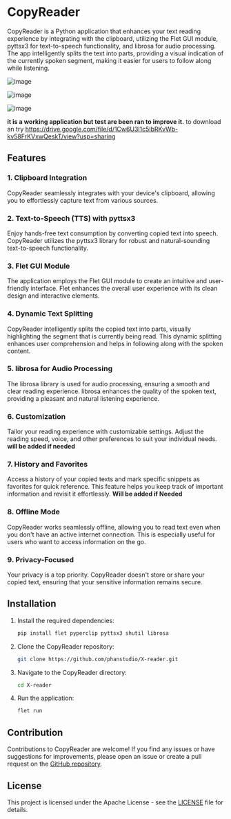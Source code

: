 # CopyReader

CopyReader is a Python application that enhances your text reading experience by integrating with the clipboard, utilizing the Flet GUI module, pyttsx3 for text-to-speech functionality, and librosa for audio processing. The app intelligently splits the text into parts, providing a visual indication of the currently spoken segment, making it easier for users to follow along while listening.

![image](https://github.com/phanstudio/X-reader/assets/85735876/eb259040-c9d1-49f7-b78c-29b6a5787319)

![image](https://github.com/phanstudio/X-reader/assets/85735876/ffa136df-0219-4a2d-aab2-c6f8a0b23ab1)

![image](https://github.com/phanstudio/X-reader/assets/85735876/a8116563-9ed9-4d7b-9af1-334d327286ec)


**it is a working application but test are been ran to improve it.**
to download an try https://drive.google.com/file/d/1Cw6U3l1c5IbRKvWb-kv58FrKVxwQeskT/view?usp=sharing

## Features

### 1. Clipboard Integration

CopyReader seamlessly integrates with your device's clipboard, allowing you to effortlessly capture text from various sources.

### 2. Text-to-Speech (TTS) with pyttsx3

Enjoy hands-free text consumption by converting copied text into speech. CopyReader utilizes the pyttsx3 library for robust and natural-sounding text-to-speech functionality.

### 3. Flet GUI Module

The application employs the Flet GUI module to create an intuitive and user-friendly interface. Flet enhances the overall user experience with its clean design and interactive elements.

### 4. Dynamic Text Splitting

CopyReader intelligently splits the copied text into parts, visually highlighting the segment that is currently being read. This dynamic splitting enhances user comprehension and helps in following along with the spoken content.

### 5. librosa for Audio Processing

The librosa library is used for audio processing, ensuring a smooth and clear reading experience. librosa enhances the quality of the spoken text, providing a pleasant and natural listening experience.

### 6. Customization

Tailor your reading experience with customizable settings. Adjust the reading speed, voice, and other preferences to suit your individual needs. **will be added if needed**

### 7. History and Favorites

Access a history of your copied texts and mark specific snippets as favorites for quick reference. This feature helps you keep track of important information and revisit it effortlessly. **Will be added if Needed**

### 8. Offline Mode

CopyReader works seamlessly offline, allowing you to read text even when you don't have an active internet connection. This is especially useful for users who want to access information on the go.

### 9. Privacy-Focused

Your privacy is a top priority. CopyReader doesn't store or share your copied text, ensuring that your sensitive information remains secure.

## Installation

1. Install the required dependencies:
   ```bash
   pip install flet pyperclip pyttsx3 shutil librosa
   ```

2. Clone the CopyReader repository:
   ```bash
   git clone https://github.com/phanstudio/X-reader.git
   ```

3. Navigate to the CopyReader directory:
   ```bash
   cd X-reader
   ```

4. Run the application:
   ```bash
   flet run
   ```

## Contribution

Contributions to CopyReader are welcome! If you find any issues or have suggestions for improvements, please open an issue or create a pull request on the [GitHub repository](https://github.com/phanstudio/X-reader).

## License

This project is licensed under the Apache License - see the [LICENSE](LICENSE) file for details.
